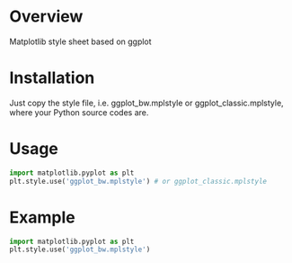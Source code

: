 # Overview
Matplotlib style sheet based on ggplot

# Installation
Just copy the style file, i.e. ggplot_bw.mplstyle or ggplot_classic.mplstyle, where your Python source codes are.

# Usage
```python
import matplotlib.pyplot as plt
plt.style.use('ggplot_bw.mplstyle') # or ggplot_classic.mplstyle
```

# Example
```python
import matplotlib.pyplot as plt
plt.style.use('ggplot_bw.mplstyle')

```
